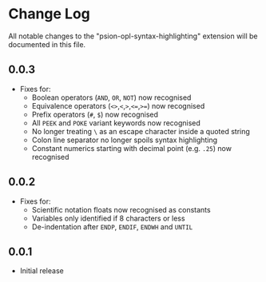 # Change Log

All notable changes to the "psion-opl-syntax-highlighting" extension will be documented in this file.

## 0.0.3
- Fixes for:
    - Boolean operators (`AND`, `OR`, `NOT`) now recognised
    - Equivalence operators (`<>`,`<`,`>`,`<=`,`>=`) now recognised
    - Prefix operators (`#`, `$`) now recognised
    - All `PEEK` and `POKE` variant keywords now recognised
    - No longer treating `\` as an escape character inside a quoted string
    - Colon line separator no longer spoils syntax highlighting
    - Constant numerics starting with decimal point (e.g. `.25`) now recognised

## 0.0.2

- Fixes for:
    - Scientific notation floats now recognised as constants
    - Variables only identified if 8 characters or less
    - De-indentation after `ENDP`, `ENDIF`, `ENDWH` and `UNTIL`

## 0.0.1

- Initial release